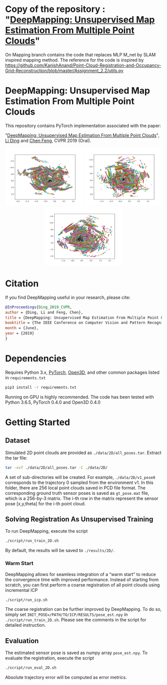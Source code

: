 # Copy of the repository  : "[DeepMapping: Unsupervised Map Estimation From Multiple Point Clouds](https://github.com/ai4ce/DeepMapping)"

On Mapping branch contains the code that replaces MLP M_net by SLAM inspired mapping method. The reference for the code is inspired by https://github.com/KanishAnand/Point-Cloud-Registration-and-Occupancy-Grid-Reconstruction/blob/master/Assignment_2.2/utils.py

# DeepMapping: Unsupervised Map Estimation From Multiple Point Clouds
This repository contains PyTorch implementation associated with the paper:

"[DeepMapping: Unsupervised Map Estimation From Multiple Point Clouds](https://arxiv.org/abs/1811.11397)",
[Li Ding](https://www.hajim.rochester.edu/ece/lding6/) and [Chen Feng](https://ai4ce.github.io), 
CVPR 2019 (Oral).

<p align="center">
<img src='./docs/resources/vis_2D_sample1.gif' width="250">
<img src='./docs/resources/vis_2D_sample2.gif' width="250">
<img src='./docs/resources/vis_2D_sample3.gif' width="250">
</p>

# Citation
If you find DeepMapping useful in your research, please cite:
```BibTex
@InProceedings{Ding_2019_CVPR,
author = {Ding, Li and Feng, Chen},
title = {DeepMapping: Unsupervised Map Estimation From Multiple Point Clouds},
booktitle = {The IEEE Conference on Computer Vision and Pattern Recognition (CVPR)},
month = {June},
year = {2019}
}
```

# Dependencies
Requires Python 3.x, [PyTorch](https://pytorch.org/), [Open3D](http://www.open3d.org/docs/introduction.html), and other common packages listed in ```requirements.txt```
```bash
pip3 install -r requirements.txt
``` 
Running on GPU is highly recommended. The code has been tested with Python 3.6.5, PyTorch 0.4.0 and Open3D 0.4.0

# Getting Started
## Dataset
Simulated 2D point clouds are provided as ```./data/2D/all_poses.tar```. Extract the tar file:
```bash
tar -xvf ./data/2D/all_poses.tar -C ./data/2D/
```
A set of sub-directories will be created. For example, ```./data/2D/v1_pose0``` corresponds to the trajectory 0 sampled from the environment v1. In this folder, there are 256 local point clouds saved in PCD file format. The corresponding ground truth sensor poses is saved as ```gt_pose.mat``` file, which is a 256-by-3 matrix. The i-th row in the matrix represent the sensor pose \[x,y,theta\] for the i-th point cloud.

## Solving Registration As Unsupervised Training
To run DeepMapping, execute the script 
```bash
./script/run_train_2D.sh
``` 
By default, the results will be saved to ```./results/2D/```.

### Warm Start
DeepMapping allows for seamless integration of a “warm start” to reduce the convergence time with improved performance. Instead of starting from scratch, you can first perform a coarse registration of all point clouds using incremental ICP
```bash
./script/run_icp.sh
```
The coarse registration can be further improved by DeepMapping. To do so, simply set ```INIT_POSE=/PATH/TO/ICP/RESULTS/pose_est.npy``` in ```./script/run_train_2D.sh```. Please see the comments in the script for detailed instruction.

## Evaluation
The estimated sensor pose is saved as numpy array ```pose_est.npy```. To evaluate the registration, execute the script
```bash
./script/run_eval_2D.sh
```
Absolute trajectory error will be computed as error metrics.
